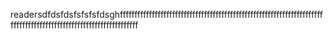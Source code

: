 readersdfdsfdsfsfsfsfdsghffffffffffffffffffffffffffffffffffffffffffffffffffffffffffffffffffffffffffffffffffffffffffffffffffffffffffffffffff